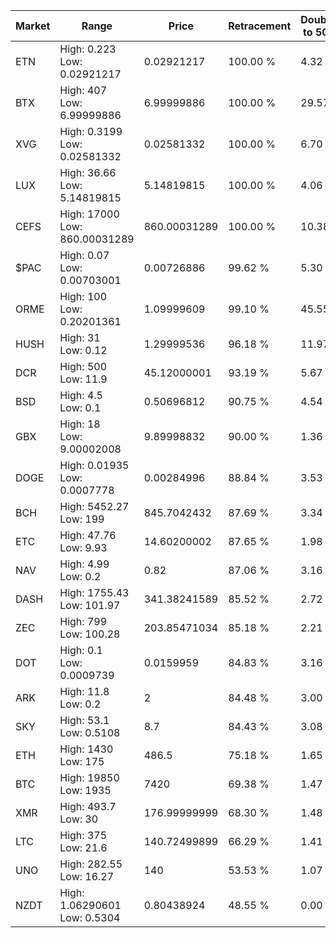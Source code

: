 | Market | Range | Price| Retracement | Doubles to 50% |
| --- | --- | --- | --- | --- |
| ETN | High: 0.223<br />Low: 0.02921217 | 0.02921217 | 100.00 % | 4.32 |
| BTX | High: 407<br />Low: 6.99999886 | 6.99999886 | 100.00 % | 29.57 |
| XVG | High: 0.3199<br />Low: 0.02581332 | 0.02581332 | 100.00 % | 6.70 |
| LUX | High: 36.66<br />Low: 5.14819815 | 5.14819815 | 100.00 % | 4.06 |
| CEFS | High: 17000<br />Low: 860.00031289 | 860.00031289 | 100.00 % | 10.38 |
| $PAC | High: 0.07<br />Low: 0.00703001 | 0.00726886 | 99.62 % | 5.30 |
| ORME | High: 100<br />Low: 0.20201361 | 1.09999609 | 99.10 % | 45.55 |
| HUSH | High: 31<br />Low: 0.12 | 1.29999536 | 96.18 % | 11.97 |
| DCR | High: 500<br />Low: 11.9 | 45.12000001 | 93.19 % | 5.67 |
| BSD | High: 4.5<br />Low: 0.1 | 0.50696812 | 90.75 % | 4.54 |
| GBX | High: 18<br />Low: 9.00002008 | 9.89998832 | 90.00 % | 1.36 |
| DOGE | High: 0.01935<br />Low: 0.0007778 | 0.00284996 | 88.84 % | 3.53 |
| BCH | High: 5452.27<br />Low: 199 | 845.7042432 | 87.69 % | 3.34 |
| ETC | High: 47.76<br />Low: 9.93 | 14.60200002 | 87.65 % | 1.98 |
| NAV | High: 4.99<br />Low: 0.2 | 0.82 | 87.06 % | 3.16 |
| DASH | High: 1755.43<br />Low: 101.97 | 341.38241589 | 85.52 % | 2.72 |
| ZEC | High: 799<br />Low: 100.28 | 203.85471034 | 85.18 % | 2.21 |
| DOT | High: 0.1<br />Low: 0.0009739 | 0.0159959 | 84.83 % | 3.16 |
| ARK | High: 11.8<br />Low: 0.2 | 2 | 84.48 % | 3.00 |
| SKY | High: 53.1<br />Low: 0.5108 | 8.7 | 84.43 % | 3.08 |
| ETH | High: 1430<br />Low: 175 | 486.5 | 75.18 % | 1.65 |
| BTC | High: 19850<br />Low: 1935 | 7420 | 69.38 % | 1.47 |
| XMR | High: 493.7<br />Low: 30 | 176.99999999 | 68.30 % | 1.48 |
| LTC | High: 375<br />Low: 21.6 | 140.72499899 | 66.29 % | 1.41 |
| UNO | High: 282.55<br />Low: 16.27 | 140 | 53.53 % | 1.07 |
| NZDT | High: 1.06290601<br />Low: 0.5304 | 0.80438924 | 48.55 % | 0.00 |
